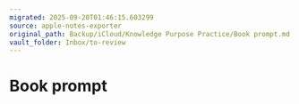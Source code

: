 ```yaml
---
migrated: 2025-09-20T01:46:15.603299
source: apple-notes-exporter
original_path: Backup/iCloud/Knowledge Purpose Practice/Book prompt.md
vault_folder: Inbox/to-review
---
```

# Book prompt

